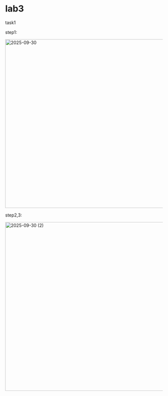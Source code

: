 # lab3


task1

step1:

<img width="960" height="540" alt="2025-09-30" src="https://github.com/user-attachments/assets/db0ee5e4-692d-4697-8fc2-92c8e47cb03f" />


step2,3:

<img width="960" height="540" alt="2025-09-30 (2)" src="https://github.com/user-attachments/assets/6855241b-c638-4d3b-9fee-ceeba68593c0" />
